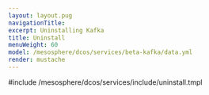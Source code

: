 ```yaml
---
layout: layout.pug
navigationTitle:
excerpt: Uninstalling Kafka
title: Uninstall
menuWeight: 60
model: /mesosphere/dcos/services/beta-kafka/data.yml
render: mustache
---
```


#include /mesosphere/dcos/services/include/uninstall.tmpl
